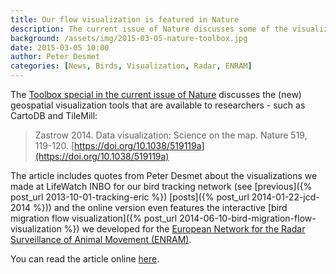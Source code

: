 ```yaml
---
title: Our flow visualization is featured in Nature
description: The current issue of Nature discusses some of the visualization tools we use.
background: /assets/img/2015-03-05-nature-toolbox.jpg
date: 2015-03-05 10:00
author: Peter Desmet
categories: [News, Birds, Visualization, Radar, ENRAM]
---
```


The [Toolbox special in the current issue of Nature](https://doi.org/10.1038/519119a) discusses the (new) geospatial visualization tools that are available to researchers - such as CartoDB and TileMill:

> Zastrow 2014. Data visualization: Science on the map. Nature 519, 119-120. [https://doi.org/10.1038/519119a](https://doi.org/10.1038/519119a)

The article includes quotes from Peter Desmet about the visualizations we made at LifeWatch INBO for our bird tracking network (see [previous]({% post_url 2013-10-01-tracking-eric %}) [posts]({% post_url 2014-01-22-jcd-2014 %})) and the online version even features the interactive [bird migration flow visualization]({% post_url 2014-06-10-bird-migration-flow-visualization %}) we developed for the [European Network for the Radar Surveillance of Animal Movement (ENRAM)](http://enram.eu).

You can read the article online [here](https://doi.org/10.1038/519119a).
